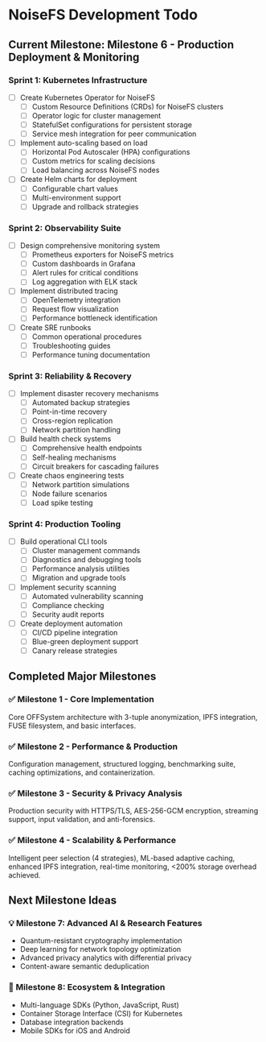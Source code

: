 # NoiseFS Development Todo

## Current Milestone: Milestone 6 - Production Deployment & Monitoring

### Sprint 1: Kubernetes Infrastructure
- [ ] Create Kubernetes Operator for NoiseFS
  - [ ] Custom Resource Definitions (CRDs) for NoiseFS clusters
  - [ ] Operator logic for cluster management
  - [ ] StatefulSet configurations for persistent storage
  - [ ] Service mesh integration for peer communication
- [ ] Implement auto-scaling based on load
  - [ ] Horizontal Pod Autoscaler (HPA) configurations
  - [ ] Custom metrics for scaling decisions
  - [ ] Load balancing across NoiseFS nodes
- [ ] Create Helm charts for deployment
  - [ ] Configurable chart values
  - [ ] Multi-environment support
  - [ ] Upgrade and rollback strategies

### Sprint 2: Observability Suite
- [ ] Design comprehensive monitoring system
  - [ ] Prometheus exporters for NoiseFS metrics
  - [ ] Custom dashboards in Grafana
  - [ ] Alert rules for critical conditions
  - [ ] Log aggregation with ELK stack
- [ ] Implement distributed tracing
  - [ ] OpenTelemetry integration
  - [ ] Request flow visualization
  - [ ] Performance bottleneck identification
- [ ] Create SRE runbooks
  - [ ] Common operational procedures
  - [ ] Troubleshooting guides
  - [ ] Performance tuning documentation

### Sprint 3: Reliability & Recovery
- [ ] Implement disaster recovery mechanisms
  - [ ] Automated backup strategies
  - [ ] Point-in-time recovery
  - [ ] Cross-region replication
  - [ ] Network partition handling
- [ ] Build health check systems
  - [ ] Comprehensive health endpoints
  - [ ] Self-healing mechanisms
  - [ ] Circuit breakers for cascading failures
- [ ] Create chaos engineering tests
  - [ ] Network partition simulations
  - [ ] Node failure scenarios
  - [ ] Load spike testing

### Sprint 4: Production Tooling
- [ ] Build operational CLI tools
  - [ ] Cluster management commands
  - [ ] Diagnostics and debugging tools
  - [ ] Performance analysis utilities
  - [ ] Migration and upgrade tools
- [ ] Implement security scanning
  - [ ] Automated vulnerability scanning
  - [ ] Compliance checking
  - [ ] Security audit reports
- [ ] Create deployment automation
  - [ ] CI/CD pipeline integration
  - [ ] Blue-green deployment support
  - [ ] Canary release strategies

## Completed Major Milestones

### ✅ Milestone 1 - Core Implementation
Core OFFSystem architecture with 3-tuple anonymization, IPFS integration, FUSE filesystem, and basic interfaces.

### ✅ Milestone 2 - Performance & Production
Configuration management, structured logging, benchmarking suite, caching optimizations, and containerization.

### ✅ Milestone 3 - Security & Privacy Analysis
Production security with HTTPS/TLS, AES-256-GCM encryption, streaming support, input validation, and anti-forensics.

### ✅ Milestone 4 - Scalability & Performance
Intelligent peer selection (4 strategies), ML-based adaptive caching, enhanced IPFS integration, real-time monitoring, <200% storage overhead achieved.

## Next Milestone Ideas

### 💡 Milestone 7: Advanced AI & Research Features
- Quantum-resistant cryptography implementation
- Deep learning for network topology optimization
- Advanced privacy analytics with differential privacy
- Content-aware semantic deduplication

### 🔌 Milestone 8: Ecosystem & Integration
- Multi-language SDKs (Python, JavaScript, Rust)
- Container Storage Interface (CSI) for Kubernetes
- Database integration backends
- Mobile SDKs for iOS and Android